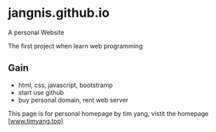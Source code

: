 # jangnis.github.io

A personal Website

The first project when learn web programming

## Gain

- html, css, javascript, bootstramp
- start use github
- buy personal domain, rent web server

This page is for personal homepage by tim yang, vistit the homepage [www.timyang.top]
